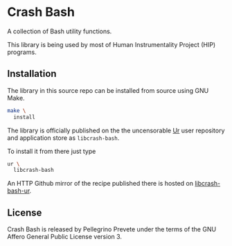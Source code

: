 # Crash Bash

A collection of Bash utility functions.

This library is being used by most of
Human Instrumentality Project (HIP)
programs.

## Installation

The library in this source repo
can be installed from source using GNU Make.

```bash
make \
  install
```

The library is officially published on the
the uncensorable
[Ur](
  https://github.com/themartiancompany/ur)
user repository and application store as
`libcrash-bash`.

To install it from there just type

```bash
ur \
  libcrash-bash
```

An HTTP Github mirror of the recipe published there
is hosted on
[libcrash-bash-ur](
  https://github.com/themartiancompany/libcrash-bash-ur).

## License

Crash Bash is released by Pellegrino Prevete
under the terms of the GNU Affero General Public License version 3.
